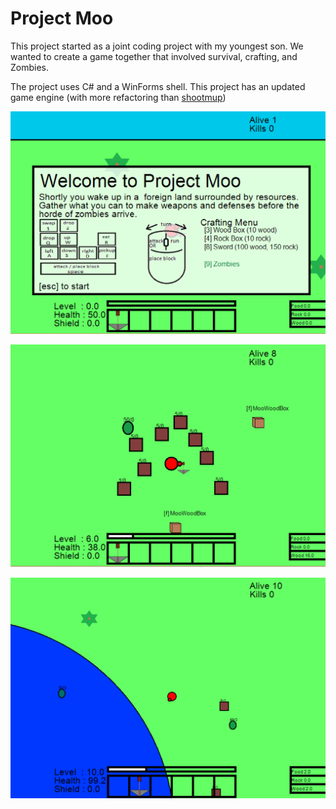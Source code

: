 # Project Moo

This project started as a joint coding project with my youngest son.  We wanted to create a game together that involved survival, crafting, and Zombies.

The project uses C# and a WinForms shell.  This project has an updated game engine (with more refactoring than [shootmup](https://github.com/speedyjeff/shootmup))

![start screen](https://github.com/speedyjeff/projectmoo/blob/master/moo/media/startscreen.png)

![game play](https://github.com/speedyjeff/projectmoo/blob/master/moo/media/gameplay.png)

![more game play](https://github.com/speedyjeff/projectmoo/blob/master/moo/media/gameplay2.png)
